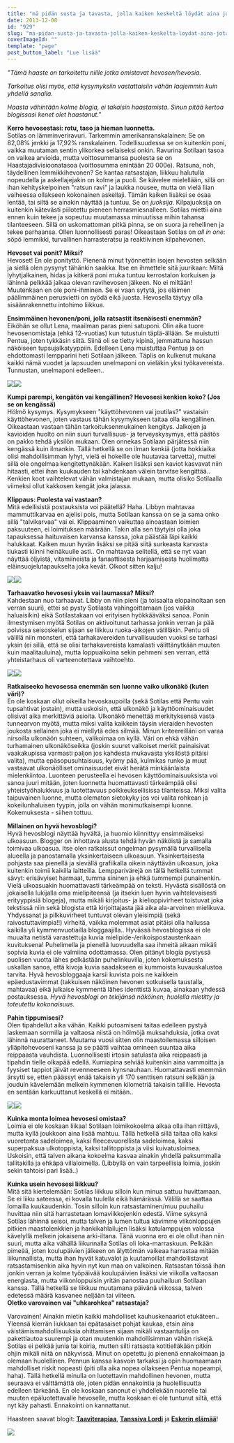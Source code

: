 ```yaml
---
title: "mä pidän susta ja tavasta, jolla kaiken keskeltä löydät aina jotain mille hymyillä."
date: 2013-12-08
id: "929"
slug: "ma-pidan-susta-ja-tavasta-jolla-kaiken-keskelta-loydat-aina-jotain-mille-hymyilla"
coverImageId: ""
template: "page"
post_button_label: "Lue lisää"
---
```


_"Tämä haaste on tarkoitettu niille jotka omistavat hevosen/hevosia._

_Tarkoitus olisi myös, että kysymyksiin vastattaisiin vähän laajemmin kuin yhdellä sanalla._

_Haasta vähintään kolme blogia, ei takaisin haastamista. Sinun pitää kertoa blogissasi kenet olet haastanut."_

**Kerro hevosestasi: rotu, taso ja hieman luonnetta.**  
Sotilas on lämminveriravuri. Tarkemmin amerikanranskalainen: Se on 82,08% jenkki ja 17,92% ranskalainen. Todellisuudessa se on kuitenkin poni, vaikka muutaman sentin ylikorkea sellaiseksi onkin. Ravurina Sotilaan tasoa on vaikea arvioida, mutta voittosummansa puolesta se on Haastajadivisioonatasoa (voittosumma enintään 20 000e). Ratsuna, noh, täydellinen lemmikkihevonen? Se kantaa ratsastajan, liikkuu halutulla nopeudella ja askellajejakin on kolme ja puoli. Se kävelee mielellään, sillä on ihan kehityskelpoinen "ratsun ravi" ja laukka nousee, mutta on vielä liian vaiheessa ollakseen kokonainen askellaji. Tämän kaiken lisäksi se osaa lentää, tai siltä se ainakin näyttää ja tuntuu. Se on _juoksija_. Kilpajuoksija on kuitenkin kätevästi piilotettu pieneen herrasmiesnalleen. Sotilas miettii aina ennen kuin tekee ja sopeutuu muutamassa minuutissa mihin tahansa tilanteeseen. Sillä on uskomattoman pitkä pinna, se on suora ja rehellinen ja tekee parhaansa. Ollen luonnollisesti paras! Oikeastaan Sotilas on _all in one_: söpö lemmikki, turvallinen harrasteratsu ja reaktiivinen kilpahevonen.

**Hevoset vai ponit? Miksi?**  
Hevoset! En ole ponityttö. Pienenä minut työnnettiin isojen hevosten selkään ja siellä olen pysynyt tähänkin saakka. Itse en ihmettele sitä juurikaan: Miltä lyhytjalkainen, hidas ja kitkerä poni muka tuntuu kerrostalon korkuisen ja lähinnä pelkkää jalkaa olevan ravihevosen jälkeen. No ei miltään! Muutenkaan en ole poni-ihminen. Se ei vaan sytytä, jos eläimen päälimmäinen perusvietti on syödä eikä juosta. Hevosella täytyy olla sisäänrakennettu intohimo liikkua.

**Ensimmäinen hevonen/poni, jolla ratsastit itsenäisesti enemmän?**  
Eiköhän se ollut Lena, maailman paras pieni satuponi. Olin aika tuore hevosenomistaja (ehkä 12-vuotias) kun tutustuin täplä-ällään. Se muistutti Pentua, joten tykkäsin siitä. Siinä oli se tietty kipinä, jemmattuna hassun näköiseen tupsujalkatyyppiin. Edelleen Lena muistuttaa Pentua ja on ehdottomasti lempparini heti Sotilaan jälkeen. Täplis on kulkenut mukana kaikki nämä vuodet ja lapsuuden unelmaponi on vieläkin yksi työkavereista. Tunnustan, unelmaponi edelleen..

[![](/images/IMG_2302.png)](http://2.bp.blogspot.com/-S-vAb5zwV48/UqSixB2xIQI/AAAAAAAAHi8/sI2AbUTH6GA/s1600/IMG_2302.png)[![](/images/IMG_2997_.png)](http://2.bp.blogspot.com/-yMtSejsIrJQ/UqSisPA8KOI/AAAAAAAAHi0/kXKihsR7eV0/s1600/IMG_2997_.png)

**Kumpi parempi, kengätön vai kengällinen? Hevosesi kenkien koko? (Jos se on kengässä)**  
Hölmö kysymys. Kysymykseen "käyttöhevonen vai joutilas?" vastaisin käyttöhevonen, joten vastaus tähän kysymykseen taitaa olla kengällinen. Oikeastaan vastaan tähän tarkoituksenmukainen kengitys. Jalkojen ja kavioiden huolto on niin suuri turvallisuus- ja terveyskysymys, että päätös on pakko tehdä yksilön mukaan. Olen onnekas Sotilaan pärjätessä niin kengässä kuin ilmankin. Tällä hetkellä se on ilman kenkiä (jotta hokkiaika olisi mahdollisimman lyhyt, vielä ei hokeille ole huutavaa tarvetta), muttei sillä ole ongelmaa kengitettynäkään. Kaiken lisäksi sen kaviot kasvavat niin hitaasti, ettei ihan kuukauden tai kahdenkaan välein tarvitse kengittää.. Kenkien koot vaihtelevat vähän valmistajan mukaan, mutta olisiko Sotilaalla viimeksi ollut kakkosen kengät joka jalassa.

**Klippaus: Puolesta vai vastaan?**  
Mitä edellisistä postauksista voi päätellä? Haha. Libbyn mahtavaa mammuttikarvaa en ajelisi pois, mutta Sotilaan kanssa on se ja sama onko sillä "talvikarvaa" vai ei. Klippaaminen vaikuttaa ainoastaan loimien paksuuteen, ei loimituksen määrään. Takin alla sen täytyisi olla joka tapauksessa haituvaisen karvansa kanssa, joka päästää läpi kaikki halukkaat. Kaiken muun hyvän lisäksi se pitää siitä surkeasta karvasta tiukasti kiinni heinäkuulle asti.. On mahtavaa selitellä, että se nyt vaan näyttää öljyistä, vitamiineista ja fanaattisesta harjaamisesta huolimatta eläinsuojelutapaukselta joka kevät. Olkoot sitten kalju!

[![](/images/uijuijui.png)](http://3.bp.blogspot.com/-BjFR-t65ntU/UqSkYhbaxXI/AAAAAAAAHjY/VkrK79ao944/s1600/uijuijui.png)[![](/images/2705_3.JPG)](http://4.bp.blogspot.com/-lQ4XXWApCwc/UqSkYNyK0-I/AAAAAAAAHjU/zb_UvalUWUM/s1600/2705_3.JPG)

**Tarhaavatko hevosesi yksin vai laumassa? Miksi?**  
Kahdestaan nuo tarhaavat. Libby on niin pieni (ja toisaalta elopainoltaan sen verran suuri), ettei se pysty Sotilasta vahingoittamaan (jos vaikka haluaisikin) eikä Sotilastakaan voi erityisen hyökkääväksi sanoa. Ponin ilmestymisen myötä Sotilas on aktivoitunut tarhassa jonkin verran ja pää polvissa seisoskelun sijaan se liikkuu ruoka-aikojen välilläkin. Pentu oli välillä niin monsteri, että tarhakavereiden turvallisuuden vuoksi se tarhasi yksin (ei sillä, että se olisi tarhakavereista kamalasti välittänytkään muuten kuin maalitauluina), mutta loppuaikoina sekin pehmeni sen verran, että yhteistarhaus oli varteenotettava vaihtoehto.

[![](/images/IMG_1676.png)](http://2.bp.blogspot.com/-Q9gkwKkU9a8/UqSjuyLn7JI/AAAAAAAAHjE/H4Yv4hDN45s/s1600/IMG_1676.png)[![](/images/IMG_1652.png)](http://2.bp.blogspot.com/-rBTYw5DDXQk/UqSjvXXDd9I/AAAAAAAAHjI/Pk3VCwPqZzc/s1600/IMG_1652.png)

**Ratkaiseeko hevosessa enemmän sen luonne vaiko ulkonäkö (kuten väri)?**  
En ole koskaan ollut oikeilla hevoskaupoilla (sekä Sotilas että Pentu vain tupsahtivat jostain), mutta uskoisin, että ulkonäkö ja käyttöominaisuudet olisivat aika merkittäviä asioita. Ulkonäkö menettää merkityksensä vasta tunnearvon myötä, mutta miksi valita kaikkein täysin vieraiden hevosten joukosta sellainen joka ei miellytä edes silmää. Minun kriteereilläni on varaa nirsoilla ulkonäön suhteen, valikoimaa on kyllä. Väri on ehkä vähän turhamainen ulkonäköseikka (joskin suuret valkoiset merkit painaisivat vaakakupissa varmasti paljon jos kahdesta mukavasta yksilöstä pitäisi valita), mutta epäsopusuhtaisuus, kyömy pää, kulmikas runko ja muut vastaavat ulkonäölliset ominaisuudet eivät herätä minkäänlaista mielenkiintoa. Luonteen perusteella ei hevosen käyttöominaisuuksista voi sanoa juuri mitään, joten luonnetta huomattavasti tärkeämpää olisi yhteistyöhalukkuus ja luotettavuus poikkeuksellisissa tilanteissa. Miksi valita taipuvainen luonne, mutta olematon sietokyky jos voi valita rohkean ja kokeilunhaluisen tyypin, jolla on vähän monimutkaisempi luonne. Kokemuksesta - siihen tottuu.

**Millainen on hyvä hevosblogi?**  
Hyvä hevosblogi näyttää hyvältä, ja huomio kiinnittyy ensimmäiseksi ulkoasuun. Blogger on inhottava alusta tehdä hyvän näköistä ja samalla toimivaa ulkoasua. Itse olen ratkaissut ongelman pysymällä turvallisella alueella ja panostamalla yksinkertaiseen ulkoasuun. Yksinkertaisesta pohjasta saa pienellä ja sievällä grafiikalla oikein näyttävän ulkoasun, joka kuitenkin toimii kaikilla laitteilla. Lempparivärejä on tällä hetkellä tummat sävyt: erisävyiset harmaat, tumma sininen ja ehkä tummempi punainenkin. Vielä ulkoasuakin huomattavasti tärkeämpää on teksti. Hyvästä sisällöstä on jokaisella lukijalla oma mielipiteensä (ja itsekin luen hyvin vaihtelevaisesti erityyppisiä blogeja), mutta mikäli kirjoitus- ja kielioppivirheet toistuvat joka tekstissä niin sekä blogista että kirjoittajasta jää aika ala-arvoinen mielikuva. Yhdyssanat ja pilkkuvirheet tuntuvat olevan yleisimpiä (sekä raivostuttavimpia!!) virheitä, vaikka molemmat asiat pitäisi olla hallussa kaikilla yli kymmenvuotiailla bloggaajilla.. Hyvässä hevosblogissa ei ole muualta netistä varastettuja kuvia mielipide-/erikoispostaustenkaan kuvituksena! Puhelimella ja pienellä luovuudella saa ihmeitä aikaan mikäli sopivia kuvia ei ole valmiina odottamassa. Olen pitänyt blogia pystyssä puolisen vuotta lähes pelkästään puhelinkuvilla, joten kokemuksesta uskallan sanoa, että kivoja kuvia saadakseen ei kummoista kuvauskalustoa tarvita. Hyvä hevosbloggaaja karsii kuvista pois ne kaikkein epäedustavimmat (takkuisen näköinen hevonen sotkuisella taustalla, mahtavaa) eikä julkaise kymmentä lähes identtistä kuvaa, ainakaan yhdessä postauksessa. _Hyvä hevosblogi on tekijänsä näköinen, huolella mietitty ja toteutettu kokonaisuus._

**Pahin tippumisesi?**  
Olen tipahdellut aika vähän. Kaikki putoamiseni taitaa edelleen pystyä laskemaan sormilla ja valtaosa niistä on hölmöjä muksahduksia, jotka ovat lähinnä naurattaneet. Muutama vuosi sitten olin maastoilemassa silloisen ylläpitohevoseni kanssa ja se päätti vaihtaa omineen suuntaa aika reippaasta vauhdista. Luonnollisesti irtosin satulasta aika reippaasti ja tipahdin tielle olkapää edellä. Kumiapina selviää kuitenkin aina vammoitta ja fyysiset tappiot jäivät revenneeseen kynsnauhaan. Huomattavasti enemmän ärsytti se, etten päässyt enää takaisin yli 170 senttisen ratsuni selkään ja jouduin kävelemään melkein kymmenen kilometriä takaisin tallille. Hevosta en sentään karkuuttanut keskellä ei mitään..

[![](</images/Dedicated+Kemp+(2).png>)](<http://2.bp.blogspot.com/-j9B_AVCXWME/UqSAOn6Hi9I/AAAAAAAAHiM/fMdgWlFgp-o/s1600/Dedicated+Kemp+(2).png>)[![](</images/050311+(7).png>)](<http://4.bp.blogspot.com/-lSsrNX-quls/UqSAOnvSX4I/AAAAAAAAHiI/ZP3XCyIErII/s1600/050311+(7).png>)

**Kuinka monta loimea hevosesi omistaa?**  
Loimia ei ole koskaan liikaa! Sotilaan loimikokoelma alkaa olla ihan riittävä, mutta kyllä joukkoon aina lisää mahtuu. Tällä hetkellä sillä taitaa olla kaksi vuoretonta sadeloimea, kaksi fleecevuorellista sadeloimea, kaksi superpaksua ulkotoppista, kaksi tallitoppista ja viisi kuivatusloimea. Uskoisin, että talven aikana kokoelma kasvaa ainakin yhdellä paksummalla tallitakilla ja ehkäpä villaloimella. (Libbyllä on vain tarpeellisia loimia, joskin sekin tahtoisi pari lisää..)

**Kuinka usein hevosesi liikkuu?**  
Mitä sitä kiertelemään: Sotilas liikkuu silloin kun minua sattuu huvittamaan. Se ei liiku sateessa, ei kovalla tuulella eikä hämärässä. Välillä se saattaa lomailla kuukaudenkin. Tosin silloin kun ratsastaminen/muu puuhailu huvittaa niin sitä harrastetaan lomaviikkojenkin edestä. Viime syksynä Sotilas lähinnä seisoi, mutta talven ja lumen tultua kävimme viikonloppujen pitkien maastolenkkien ja hankikahlailujen lisäksi katulamppujen valossa kävelyllä melkein jokaisena arki-iltana. Tänä vuonna ero ei ole ollut ihan niin suuri, mutta aika vähällä liikunnalla Sotilas oli loka-marraskuun. Pelkään pimeää, joten koulupäivien jälkeen on älyttömän vaikeaa harrastaa mitään liikunnallista, mutta ihan hyvät katuvalot ja kuutamoillat mahdollistavat ratsastamisenkin aika hyvin nyt kun maa on valkoinen. Ratsastan töissä ihan jonkin verran ja kolme työpäivää koulupäivien lisäksi vie viikolla valtaosan energiasta, mutta viikonloppuisin yritän panostaa puuhailuun Sotilaan kanssa. Tällä hetkellä se liikkuu muutamana päivänä viikossa, talven edetessä määrä kasvanee neljään tai viiteen.  
**Oletko varovainen vai "uhkarohkea" ratsastaja?**

Varovainen! Ainakin mietin kaikki mahdolliset kauhuskenaariot etukäteen.. Yleensä kierrän liukkaan tai epätasaiset pohjat kaukaa, etsin aina väistämismahdollisuuksia ohittamisen sijaan mikäli vastaantulija on pakettiautoa suurempi ja otan muutenkin mahdollisimman vähän riskejä. Sotilas ei pelkää junia tai koiria, mutten silti ratsasta kotitielläkään pitkin ohjin mikäli niitä on näkyvissä. Minut on opetettu jo pienenä ennakoimaan ja olemaan huolellinen. Pennun kanssa kasvoin tarkaksi ja opin huomaamaan mahdolliset riskit nopeasti (piti olla aika nopea ollakseen Pentua nopeampi, haha). Tällä hetkellä minulla on luotettavin mahdollinen hevonen, mutta seuraava ei välttämättä ole, joten pidän ennakointia ja huolellisuutta edelleen tärkeänä. En ole koskaan sanonut ei yhdellekään nuorelle tai muuten epäluotettavalle hevoselle, mutta koskaan ei ole tuntunut siltä, että nyt käy pahasti. Ennakointi on kannattanut.

Haasteen saavat blogit: [**Taaviterapiaa**](http://taaviterapiaa.blogspot.fi/), [**Tanssiva Lordi**](http://tanssivalordi.blogspot.fi/) ja [**Eskerin elämää**](http://eskerinelamaa.blogspot.fi/)!

[![](/images/ak_uusi.png)](http://4.bp.blogspot.com/-FfBGfoPfatk/UqS4i_Z0rYI/AAAAAAAAHjs/GrBV8K_q48g/s1600/ak_uusi.png)
